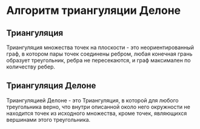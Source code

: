 # Алгоритм триангуляции Делоне

## Триангуляция
Триангуляция множества точек на плоскости - это неориентированный граф, в котором пары точек соединены ребром, любая конечная грань образует треугольник, ребра не пересекаются, и граф максимален по количеству ребер.



## Триангуляция Делоне
Триангуляцией Делоне - это Триангуляция, в которой для любого треугольника верно, что внутри описанной около него окружности не находится точек из исходного множества, кроме точек, являющихся вершинами этого треугольника.

